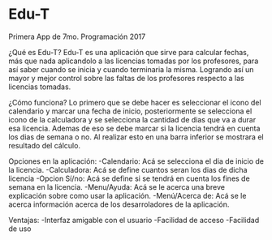# Edu-T
Primera App de 7mo. Programación 2017

¿Qué es Edu-T?
  Edu-T es una aplicación que sirve para calcular fechas, más que nada aplicandolo a las licencias tomadas por los profesores, para así saber cuando se inicia y cuando terminaria la misma. Logrando así un mayor y mejor control sobre las faltas de los profesores respecto a las licencias tomadas.
  
  ¿Cómo funciona?
    Lo primero que se debe hacer es seleccionar el icono del calendario y marcar una fecha de inicio, posteriormente se selecciona el icono de la calculadora y se selecciona la cantidad de dias que va a durar esa licencia. Ademas de eso se debe marcar si la licencia tendrá en cuenta los dias de semana o no. Al realizar esto en una barra inferior se mostrara el resultado del cálculo.

  Opciones en la aplicación:
  -Calendario: Acá se selecciona el dia de inicio de la licencia.
  -Calculadora: Acá se define cuantos seran los dias de dicha licencia
  -Opcion Sí/no: Acá se define si se tendrá en cuenta los fines de semana en la licencia.
  -Menu/Ayuda: Acá se le acerca una breve explicación sobre como usar la aplicación.
  -Menú/Acerca de: Acá se le acerca información acerca de los desarroladores de la aplicación.


   Ventajas:
  -Interfaz amigable con el usuario
  -Facilidad de acceso
  -Facilidad de uso
  
  

